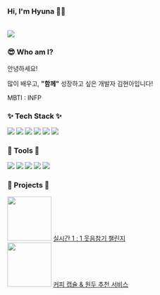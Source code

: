 

<!--
**hyuna333/hyuna333** is a ✨ _special_ ✨ repository because its `README.md` (this file) appears on your GitHub profile.

Here are some ideas to get you started:

- 🔭 I’m currently working on ...
- 🌱 I’m currently learning ...
- 👯 I’m looking to collaborate on ...
- 🤔 I’m looking for help with ...
- 💬 Ask me about ...
- 📫 How to reach me: ...
- 😄 Pronouns: ...
- ⚡ Fun fact: ...
-->

<div>
  <h3>Hi, I'm Hyuna 👋😊</h3>
  <br />
  <img src="https://capsule-render.vercel.app/api?type=venom&theme=redical&text=Welcome&animation=blinking&height=200" />  
  <br />

  <h3>😎 Who am I?</h3>

  <p>안녕하세요!</p>
  <p>많이 배우고, <span style="font-weight:bold">"함께"</span> 성장하고 싶은 개발자 김현아입니다! </p>
  <p>MBTI : INFP</p>

  <h3>✨ Tech Stack ✨</h3>

  <img src="https://img.shields.io/badge/REACT-%23000000?style=for-the-badge&logo=REACT&logoColor=%2361DAFB" />
  <img src="https://img.shields.io/badge/JAVASCRIPT-%23F7DF1E?style=for-the-badge&logo=javascript&logoColor=%23000000" />
  <img src="https://img.shields.io/badge/HTML-%23E34F26?style=for-the-badge&logo=html5&logoColor=%23ffffff" />
  <img src="https://img.shields.io/badge/TAILWIND%20CSS-%2306B6D4?style=for-the-badge&logo=tailwindcss&logoColor=%23ffffff" />
  <img src="https://img.shields.io/badge/TYPESCRIPT-%233178C6?style=for-the-badge&logo=typescript&logoColor=%23ffffff" />
  <img src="https://img.shields.io/badge/CSS-%231572B6?style=for-the-badge&logo=css3&logoColor=%23ffffff" />


  <h3>🔧 Tools 🔧</h3> 
  <img src="https://img.shields.io/badge/GIT-%23F05032?style=for-the-badge&logo=git&logoColor=%23ffffff" />
  <img src="https://img.shields.io/badge/NOTION-%23000000?style=for-the-badge&logo=notion&logoColor=%23ffffff" />
  <img src="https://img.shields.io/badge/SLCAK-%234A154B?style=for-the-badge&logo=slack&logoColor=%23ffffff" />
  <img src="https://img.shields.io/badge/FIGMA-%23F24E1E?style=for-the-badge&logo=figma&logoColor=%23ffffff" />
  <img src="https://img.shields.io/badge/JIRA-%230052CC?style=for-the-badge&logo=jira&logoColor=%23ffffff" />


  <h3>💖 Projects 💖</h3>


  <span onclick="location.href='https://github.com/TEAM-DGRR'" style="cursor:pointer">
    <img src="https://github.com/hyuna333/TIL/assets/122499274/3c2157ca-ab8a-4b28-b16c-1b146e367718" width="100" />
    <a href="https://github.com/TEAM-DGRR">실시간 1 : 1  웃음참기 챌린지</a>
  </span>
  <br />


  <span onclick="location.href='https://github.com/onebean-hyeonbean-coffeebean/coffeeing'" style="cursor:pointer">
    <img src="https://github.com/hyuna333/TIL/assets/122499274/58e33c2e-8d03-4ab8-8bd4-48c28901217b" width="100" />
    <a href="https://github.com/onebean-hyeonbean-coffeebean/coffeeing">커피 캡슐 & 원두 추천 서비스</a>
  </span>
</div>

